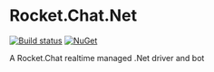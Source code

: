 # Rocket.Chat.Net

[![Build status](https://ci.appveyor.com/api/projects/status/0d4nc078d7dqgj89?svg=true)](https://ci.appveyor.com/project/Silvenga/rocket-chat-net) [![NuGet](https://img.shields.io/nuget/v/Rocket.Chat.Net)](https://www.nuget.org/packages/Rocket.Chat.Net/)

A Rocket.Chat realtime managed .Net driver and bot
